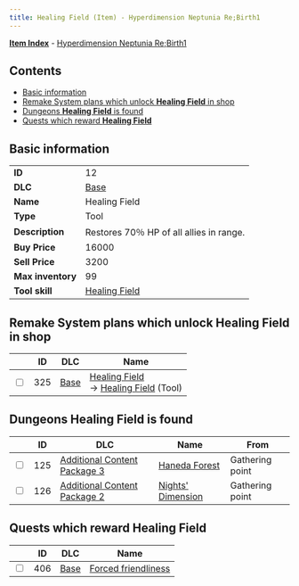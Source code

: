 ```yaml
---
title: Healing Field (Item) - Hyperdimension Neptunia Re;Birth1
---
```


[**Item Index**](/neptunia/rb1/item/index.html) - [Hyperdimension Neptunia Re;Birth1](/neptunia/rb1)

## Contents

- [Basic information](#basic-information)
- [Remake System plans which unlock **Healing Field** in shop](#remake-system-plans-which-unlock-healing-field-in-shop)
- [Dungeons **Healing Field** is found](#dungeons-healing-field-is-found)
- [Quests which reward **Healing Field**](#quests-which-reward-healing-field)
## Basic information

|   |   |
| -- | -- |
| **ID** | 12 |
| **DLC** | [Base](/neptunia/rb1/dlc/1-base.html) |
| **Name** | Healing Field |
| **Type** | Tool |
| **Description** | Restores 70％ HP of all allies in range. |
| **Buy Price** | 16000 |
| **Sell Price** | 3200 |
| **Max inventory** | 99 |
| **Tool skill** | [Healing Field](/neptunia/rb1/skill/1-10012-healing-field.html) |


## Remake System plans which unlock **Healing Field** in shop

|    | ID | DLC | Name |
| -- | -- | --- | ---- |
| <input type="checkbox" id="rb1-remake-1-325" class="trackbox" /> | 325 | [Base](/neptunia/rb1/dlc/1-base.html) | [Healing Field](/neptunia/rb1/remake/1-325-healing-field.html)<br /> → [Healing Field](/neptunia/rb1/item/1-12-healing-field.html) (Tool) |


## Dungeons **Healing Field** is found

|    | ID | DLC | Name | From |
| -- | -- | --- | ---- | ---- |
| <input type="checkbox" id="rb1-dungeon-12-125" class="trackbox" /> | 125 | [Additional Content Package 3](/neptunia/rb1/dlc/12-pack3.html) | [Haneda Forest](/neptunia/rb1/dungeon/12-125-haneda-forest.html) | Gathering point |
| <input type="checkbox" id="rb1-dungeon-11-126" class="trackbox" /> | 126 | [Additional Content Package 2](/neptunia/rb1/dlc/11-pack2.html) | [Nights' Dimension](/neptunia/rb1/dungeon/11-126-nights-dimension.html) | Gathering point |


## Quests which reward **Healing Field**

|    | ID | DLC | Name |
| -- | -- | --- | ---- |
| <input type="checkbox" id="rb1-quest-1-406" class="trackbox" /> | 406 | [Base](/neptunia/rb1/dlc/1-base.html) | [Forced friendliness](/neptunia/rb1/quest/1-406-forced-friendliness.html) |
